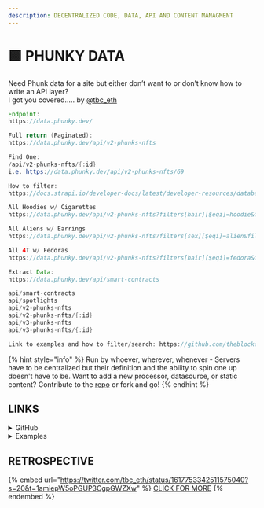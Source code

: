 ```yaml
---
description: DECENTRALIZED CODE, DATA, API AND CONTENT MANAGMENT
---
```


# 🟩 PHUNKY DATA

Need Phunk data for a site but either don’t want to or don’t know how to write an API layer? \
I got you covered..... by [@tbc\_eth](https://twitter.com/tbc\_eth)

```java
Endpoint: 
https://data.phunky.dev/

Full return (Paginated): 
https://data.phunky.dev/api/v2-phunks-nfts

Find One:
/api/v2-phunks-nfts/{:id}
i.e. https://data.phunky.dev/api/v2-phunks-nfts/69

How to filter:
https://docs.strapi.io/developer-docs/latest/developer-resources/database-apis-reference/rest/api-parameters.html

All Hoodies w/ Cigarettes
https://data.phunky.dev/api/v2-phunks-nfts?filters[hair][$eqi]=hoodie&filters[mouth][$eqi]=cigarette

All Aliens w/ Earrings
https://data.phunky.dev/api/v2-phunks-nfts?filters[sex][$eqi]=alien&filters[ears][$eqi]=earring

All 4T w/ Fedoras
https://data.phunky.dev/api/v2-phunks-nfts?filters[hair][$eqi]=fedora&filters[traitTag][$eq]=4T

Extract Data: 
https://data.phunky.dev/api/smart-contracts

api/smart-contracts
api/spotlights
api/v2-phunks-nfts
api/v2-phunks-nfts/{:id}
api/v3-phunks-nfts
api/v3-phunks-nfts/{:id}

Link to examples and how to filter/search: https://github.com/theblockchaineth/PhunkyData/blob/main/examples.md
```

{% hint style="info" %}
Run by whoever, wherever, whenever - Servers have to be centralized but their definition and the ability to spin one up doesn't have to be. Want to add a new processor, datasource, or static content? Contribute to the [repo](https://github.com/theblockchaineth/PhunkyData) or fork and go!
{% endhint %}

## LINKS

<details>

<summary>GitHub</summary>

[https://github.com/theblockchaineth/PhunkyData](https://github.com/theblockchaineth/PhunkyData)

</details>

<details>

<summary>Examples</summary>

[https://github.com/theblockchaineth/PhunkyData/blob/main/examples.md](https://github.com/theblockchaineth/PhunkyData/blob/main/examples.md)

</details>

## RETROSPECTIVE

{% embed url="https://twitter.com/tbc_eth/status/1617753342511575040?s=20&t=1amiepW5oPGUP3CgpGWZXw" %}
[CLICK FOR MORE](https://twitter.com/tbc\_eth/status/1617753342511575040?s=20\&t=1amiepW5oPGUP3CgpGWZXw)
{% endembed %}

